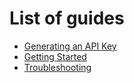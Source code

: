 # List of guides
- [Generating an API Key](./GENERATE_API_KEY.md)
- [Getting Started](./GETTING_STARTED.md)
- [Troubleshooting](./TROUBLESHOOTING.md)
